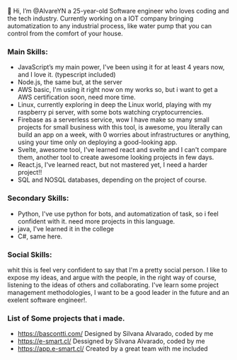 👋 Hi, I’m @AlvareYN a 25-year-old Software engineer who loves coding and the tech industry.
Currently working on a IOT company bringing automatization to any industrial process, like water pump that you can control from the comfort of your house.
### Main Skills:
- JavaScript’s my main power, I've been using it for at least 4 years now, and I love it. (typescript included)
- Node.js, the same but, at the server
- AWS basic, I'm using it right now on my works so, but i want to get a AWS certification soon, need more time.
- Linux, currently exploring in deep the Linux world, playing with my raspberry pi server, with some bots watching cryptocurrencies.
- Firebase as a serverless service, wow I have make so many small projects for small business with this tool, is awesome, you literally can build an app on a week, with 0 worries
about infrastructures or anything, using your time only on deploying a good-looking app.
- Svelte, awesome tool, I've learned react and svelte and I can't compare them, another tool to create awesome looking projects in few days.
- React.js, I've learned react, but not mastered yet, I need a harder project!!
- SQL and NOSQL databases, depending on the project of course.
### Secondary Skills:
- Python, I've use python for bots, and automatization of task, so i feel confident with it. need more projects in this language.
- java, I've learned it in the college
- C#, same here.
### Social Skills:
whit this is feel very confident to say that I'm a pretty social person. I like to expose my ideas, and argue with the people, in the right way of course, listening to the ideas of others 
and collaborating.
I've learn some project management methodologies, I want to be a good leader in the future and an exelent software engineer!.
### List of Some projects that i made.
- https://bascontti.com/ Designed by Silvana Alvarado, coded by me
- https://e-smart.cl/ Dessigned by Silvana Alvarado, coded by me
- https://app.e-smart.cl/ Created by a great team with me included
